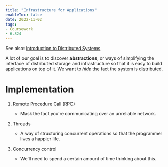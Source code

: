 ```yaml
---
title: "Infrastructure for Applications"
enableToc: false
date: 2022-11-02
tags:
- Coursework
- 6.824
---
```


See also: [Introduction to Distributed Systems](DistributedSystemsIntro.md)

A lot of our goal is to discover **abstractions**, or ways of simplifying the interface of distributed storage and infrastructure so that it is easy to build applications on top of it. We want to *hide* the fact the system is distributed.

# Implementation 

1. Remote Procedure Call (RPC)
    - Mask the fact you're communicating over an unreliable network.

2. Threads
    - A way of structuring concurrent operations so that the programmer lives a happier life.

3. Concurrency control
    - We'll need to spend a certain amount of time thinking about this.









